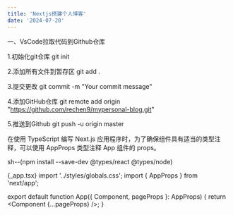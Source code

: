 ```yaml
---
title: 'Nextjs搭建个人博客'
date: '2024-07-20'
---
```

一、VsCode拉取代码到Github仓库

1.初始化git仓库
  git init

2.添加所有文件到暂存区
  git add .

3.提交更改
  git commit -m "Your commit message"

4.添加GitHub仓库
  git remote add origin "https://github.com/rechen9/mypersonal-blog.git"

5.推送到Github
  git push -u origin master


在使用 TypeScript 编写 Next.js 应用程序时，为了确保组件具有适当的类型注释，可以使用 AppProps 类型注释 App 组件的 props。

sh--(npm install --save-dev @types/react @types/node)

{_app.tsx}
import '../styles/globals.css';
import { AppProps } from 'next/app';

export default function App({ Component, pageProps }: AppProps) {
  return <Component {...pageProps} />;
}